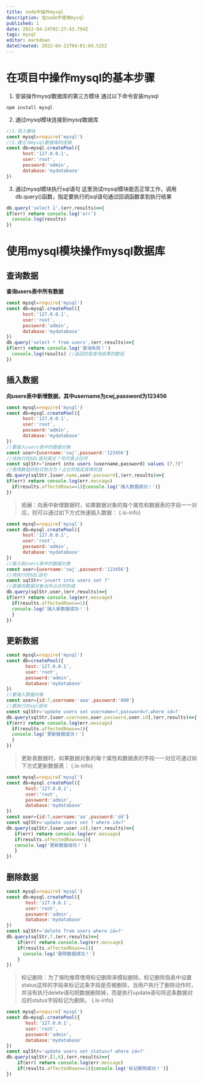 ```yaml
---
title: node中操作mysql
description: 在node中使用mysql
published: 1
date: 2022-04-24T02:27:43.794Z
tags: mysql
editor: markdown
dateCreated: 2022-04-21T04:01:04.525Z
---
```


# 在项目中操作mysql的基本步骤
1. 安装操作mysql数据库的第三方模块
通过以下命令安装mysql
``` shell
npm install mysql
```
2. 通过mysql模块连接到mysql数据库
``` js
//1.导入模块
const mysql=require('mysql')
//2.建立与mysql数据库的连接
const db=mysql.createPool({
      host:'127.0.0.1'，
      user:'root',
      password:'admin',
      database:'mydatabase'
})
```
3. 通过mysql模块执行sql语句
这里测试mysql模块能否正常工作，调用db.query()函数，指定要执行的sql语句通过回调函数拿到执行结果
``` js
db.query('select 1',(err,results)=>{
if(err) return console.log('err')
  console.log(results)
})
```
# 使用mysql模块操作mysql数据库
## 查询数据
**查询users表中所有数据**
``` js
const mysql=require('mysql')
const db=mysql.createPool({
      host:'127.0.0.1',
      user:'root',
      password:'admin',
      database:'mydatabase'
})
db.query('select * from users',(err,results)=>{
if(err) return console.log('查询失败！')
  console.log(results) //返回的是查询结果的数组
})
```
## 插入数据
**向users表中新增数据，其中username为cwj,password为123456**
``` js
const mysql=require('mysql')
const db=mysql.createPool({
      host:'127.0.0.1',
      user:'root',
      password:'admin',
      database:'mydatabase'
})
//要插入users表中的数据对象
const user={username:'cwj',password:'123456'}
//待执行的SQL语句英文？号代表占位符
const sqlStr=‘insert into users (username,password) values (?,?)’
//使用数组的形式依次为？占位符指定具体的值
db.query(sqlStr,[user.name,user.password],(err,results)=>{
if(err) return console.log(err.message)
  if(results.affectdRows==1){console.log('插入数据成功！')}
})
```
> 拓展：向表中新增数据时，如果数据对象的每个属性和数据表的字段一一对应，则可以通过如下方式快速插入数据：
{.is-info}

``` js
const mysql=require('mysql')
const db=mysql.createPool({
      host:'127.0.0.1',
      user:'root',
      password:'admin',
      database:'mydatabase'
})
//插入到users表中的数据对象
const user={username:'cwj',password:'123456'}
//待执行的SQL语句
const sqlStr='insert into users set ?'
//直接将数据对象当作占位符的值
db.query(sqlStr,user,(err,results)=>{
if(err) return console.log(err.message)
  if(results.affectedRows==1){
  console.log('插入新数据成功！')
  }
})
```
## 更新数据
``` js
const mysql=require('mysql')
const db=createPool({
       host:'127.0.0.1',
       user:'root',
       password:'admin',
       database:'mydatabase'
})
//要插入数据对象
const user={id:7,username:'aaa',password:'000'}
//要执行的sql语句
const sqlStr='update users set username=?,password=?,where id=?'
db.query(sqlStr,[user.username,user.password,user.id],(err,results)=>{
if(err) return console.log(err.message)
  if(results.affectedRows==1){
  console.log('更新数据成功！')
  }
})
```
> 更新表数据时，如果数据对象的每个属性和数据表的字段一一对应可通过如下方式更新数据表：
{.is-info}

``` js
const mysql=require('mysql')
const db=mysql.createPool({
       host:'127.0.0.1',
       user:'root',
       password:'admin',
       database:'mydatabase'
})
const user={id:7,username:'aa',password:'dd'}
const sqlStr='update users set ? where id=?'
db.query(sqlStr,[user,user.id],(err,results)=>{
   if(err) return console.log(err.message)
   if(results.affectedRows==1){
   console.log('更新数据成功！')
   }
})
```
## 删除数据
``` js
const mysql=require('mysql')
const db=mysql.createPool({
       host:'127.0.0.1',
       user:'root',
       password:'admin',
       database:'mydatabase'
})
const sqlStr='delete from users where id=?'
db.query(sqlStr,7,(err,results)=>{
    if(err) return console.log(err.message)
    if(results.affectedRows==1){
      console.log('删除数据成功！')
    }
})
```
> 标记删除：为了保险推荐使用标记删除来模拟删除。标记删除指表中设置status这样的字段来标记这条字段是否被删除，当用户执行了删除动作时，并没有执行delete语句把数据删除掉，而是执行update语句将这条数据对应的status字段标记为删除。
{.is-info}

``` js
const mysql=require('mysql')
const db=mysql.createPool({
       host:'127.0.0.1',
       user:'root',
       password:'admin',
       database:'mydatabase'
})
const sqlStr='update users set status=? where id=?'
db.query(sqlStr,[1,6],(err,results)=>{
    if(err) return console.log(err.message)
    if(results.affectedRows==1){console.log('标记删除成功！')}
})
```
